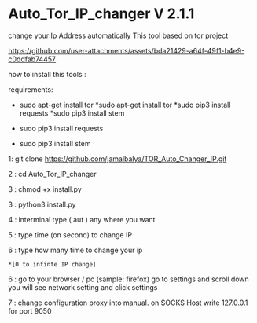 # Auto_Tor_IP_changer V 2.1.1
change your Ip Address automatically This tool based on tor project


https://github.com/user-attachments/assets/bda21429-a64f-49f1-b4e9-c0ddfab74457


how to install this tools :

requirements:

* sudo apt-get install tor
    *sudo apt-get install tor
    *sudo pip3 install requests
    *sudo pip3 install stem

* sudo pip3 install requests
* sudo pip3 install stem

1: git clone https://github.com/jamalbalya/TOR_Auto_Changer_IP.git

2 : cd Auto_Tor_IP_changer

3 : chmod +x install.py

3 : python3 install.py

4 : interminal type ( aut ) any where you want
  
5 : type time (on second) to change IP

6 : type how many time to change your ip 

    *[0 to infinte IP change]

6 : go to your browser / pc (sample: firefox) go to settings and scroll down you will see network setting and click settings  

7 : change configuration proxy into manual. on SOCKS Host write 127.0.0.1 for port 9050

